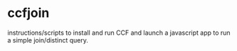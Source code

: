 # ccfjoin
instructions/scripts to install and run CCF and launch a javascript app to run a simple join/distinct query. 
